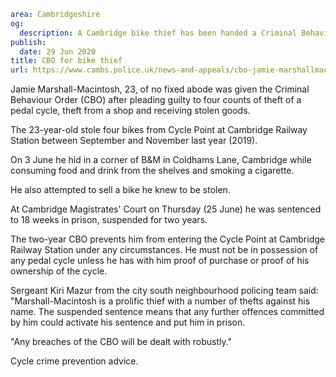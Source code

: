 ```yaml
area: Cambridgeshire
og:
  description: A Cambridge bike thief has been handed a Criminal Behaviour Order.
publish:
  date: 29 Jun 2020
title: CBO for bike thief
url: https://www.cambs.police.uk/news-and-appeals/cbo-jamie-marshallmacintosh
```

Jamie Marshall-Macintosh, 23, of no fixed abode was given the Criminal Behaviour Order (CBO) after pleading guilty to four counts of theft of a pedal cycle, theft from a shop and receiving stolen goods.

The 23-year-old stole four bikes from Cycle Point at Cambridge Railway Station between September and November last year (2019).

On 3 June he hid in a corner of B&M in Coldhams Lane, Cambridge while consuming food and drink from the shelves and smoking a cigarette.

He also attempted to sell a bike he knew to be stolen.

At Cambridge Magistrates' Court on Thursday (25 June) he was sentenced to 18 weeks in prison, suspended for two years.

The two-year CBO prevents him from entering the Cycle Point at Cambridge Railway Station under any circumstances. He must not be in possession of any pedal cycle unless he has with him proof of purchase or proof of his ownership of the cycle.

Sergeant Kiri Mazur from the city south neighbourhood policing team said: "Marshall-Macintosh is a prolific thief with a number of thefts against his name. The suspended sentence means that any further offences committed by him could activate his sentence and put him in prison.

"Any breaches of the CBO will be dealt with robustly."

Cycle crime prevention advice.
